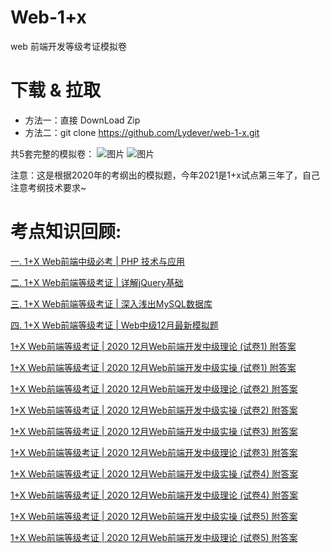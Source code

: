 # Web-1+x
web 前端开发等级考证模拟卷

# 下载 & 拉取
 - 方法一：直接 DownLoad Zip
 - 方法二：git clone https://github.com/Lydever/web-1-x.git

共5套完整的模拟卷：
![图片](https://user-images.githubusercontent.com/65069676/138794485-0da23cd0-d855-4274-9ddf-67e74137f5fc.png)
![图片](https://user-images.githubusercontent.com/65069676/138795044-094a405b-a7f9-4ffa-9857-7a981e529e89.png)



注意：这是根据2020年的考纲出的模拟题，今年2021是1+x试点第三年了，自己注意考纲技术要求~

# 考点知识回顾:

[一. 1+X Web前端中级必考 | PHP 技术与应用](https://blog.csdn.net/weixin_43853746/article/details/108928068)

[二. 1+X Web前端等级考证 | 详解jQuery基础 ](https://blog.csdn.net/weixin_43853746/article/details/108916725)

[三. 1+X Web前端等级考证 | 深入浅出MySQL数据库](https://blog.csdn.net/weixin_43853746/article/details/109585844)

[四. 1+X Web前端等级考证 | Web中级12月最新模拟题](https://blog.csdn.net/weixin_43853746/article/details/109686767)

[1+X Web前端等级考证 | 2020 12月Web前端开发中级理论 (试卷1) 附答案](https://blog.csdn.net/weixin_43853746/article/details/109991848)

[1+X Web前端等级考证 | 2020 12月Web前端开发中级实操 (试卷1) 附答案](https://blog.csdn.net/weixin_43853746/article/details/109992935)

[1+X Web前端等级考证 | 2020 12月Web前端开发中级理论 (试卷2) 附答案](https://blog.csdn.net/weixin_43853746/article/details/109895005)

[1+X Web前端等级考证 | 2020 12月Web前端开发中级实操 (试卷2) 附答案](https://blog.csdn.net/weixin_43853746/article/details/109895208)

[1+X Web前端等级考证 | 2020 12月Web前端开发中级实操 (试卷3) 附答案](https://blog.csdn.net/weixin_43853746/article/details/109754127)

[1+X Web前端等级考证 | 2020 12月Web前端开发中级理论 (试卷3) 附答案](https://blog.csdn.net/weixin_43853746/article/details/109754600)

[1+X Web前端等级考证 | 2020 12月Web前端开发中级实操 (试卷4) 附答案](https://blog.csdn.net/weixin_43853746/article/details/109752494)

[1+X Web前端等级考证 | 2020 12月Web前端开发中级理论 (试卷4) 附答案](https://blog.csdn.net/weixin_43853746/article/details/109752094)

[1+X Web前端等级考证 | 2020 12月Web前端开发中级实操 (试卷5) 附答案](https://blog.csdn.net/weixin_43853746/article/details/109753433)

[1+X Web前端等级考证 | 2020 12月Web前端开发中级理论 (试卷5) 附答案](https://blog.csdn.net/weixin_43853746/article/details/109752995)
